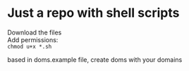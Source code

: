 Just a repo with shell scripts
=
Download the files\
Add permissions:\
`chmod u+x *.sh`

based in doms.example file, create doms with your domains